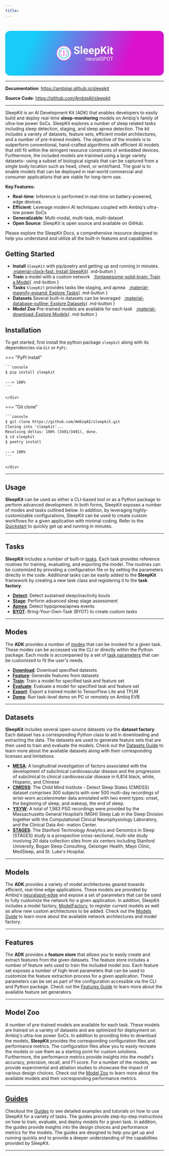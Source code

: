 ```yaml
---
title:
---
```

#

<p align="center">
  <a href="https://github.com/AmbiqAI/sleepkit"><img src="./assets/sleepkit-banner.png" alt="SleepKit"></a>
</p>

---

**Documentation**: <a href="https://ambiqai.github.io/sleepkit" target="_blank">https://ambiqai.github.io/sleepkit</a>

**Source Code**: <a href="https://github.com/AmbiqAI/sleepkit" target="_blank">https://github.com/AmbiqAI/sleepkit</a>

---

SleepKit is an AI Development Kit (ADK) that enables developers to easily build and deploy real-time __sleep-monitoring__ models on Ambiq's family of ultra-low power SoCs. SleepKit explores a number of sleep related tasks including sleep detection, staging, and sleep apnea detection. The kit includes a variety of datasets, feature sets, efficient model architectures, and a number of pre-trained models. The objective of the models is to outperform conventional, hand-crafted algorithms with efficient AI models that still fit within the stringent resource constraints of embedded devices. Furthermore, the included models are trainined using a large variety datasets- using a subset of biological signals that can be captured from a single body location such as head, chest, or wrist/hand. The goal is to enable models that can be deployed in real-world commercial and consumer applications that are viable for long-term use.

**Key Features:**

* **Real-time**: Inference is performed in real-time on battery-powered, edge devices.
* **Efficient**: Leverage modern AI techniques coupled with Ambiq's ultra-low power SoCs
* **Generalizable**: Multi-modal, multi-task, multi-dataset
* **Open Source**: SleepKit is open source and available on GitHub.

Please explore the SleepKit Docs, a comprehensive resource designed to help you understand and utilize all the built-in features and capabilities.

## <span class="sk-h2-span">Getting Started</span>

- **Install** `SleepKit` with pip/poetry and getting up and running in minutes. &nbsp; [:material-clock-fast: Install SleepKit](./quickstart.md/#install-sleepkit){ .md-button }
- **Train** a model with a custom network &nbsp; [:fontawesome-solid-brain: Train a Model](modes/train.md){ .md-button }
- **Tasks** `SleepKit` provides tasks like staging, and apnea &nbsp; [:material-magnify-expand: Explore Tasks](tasks/index.md){ .md-button }
- **Datasets** Several built-in datasets can be leveraged &nbsp; [:material-database-outline: Explore Datasets](./datasets/index.md){ .md-button }
- **Model Zoo** Pre-trained models are available for each task &nbsp; [:material-download: Explore Models](./zoo/index.md){ .md-button }

## <span class="sk-h2-span">Installation</span>

To get started, first install the python package `sleepkit` along with its dependencies via `Git` or `PyPi`:

=== "PyPI install"
    <br/>
    <div class="termy">

    ```console
    $ pip install sleepkit

    ---> 100%
    ```

    </div>

=== "Git clone"
    <br/>
    <div class="termy">

    ```console
    $ git clone https://github.com/AmbiqAI/sleepkit.git
    Cloning into 'sleepkit'...
    Resolving deltas: 100% (3491/3491), done.
    $ cd sleepkit
    $ poetry install

    ---> 100%
    ```

    </div>

---

## <span class="sk-h2-span">Usage</span>

__SleepKit__ can be used as either a CLI-based tool or as a Python package to perform advanced development. In both forms, SleepKit exposes a number of modes and tasks outlined below. In addition, by leveraging highly-customizable configurations, SleepKit can be used to create custom workflows for a given application with minimal coding. Refer to the [Quickstart](./quickstart.md) to quickly get up and running in minutes.

---

## <span class="sk-h2-span">Tasks</span>

__SleepKit__ includes a number of built-in [tasks](./tasks/index.md). Each task provides reference routines for training, evaluating, and exporting the model. The routines can be customized by providing a configuration file or by setting the parameters directly in the code. Additional tasks can be easily added to the __SleepKit__ framework by creating a new task class and registering it to the __task factory__.

- **[Detect](./tasks/detect.md)**: Detect sustained sleep/inactivity bouts
- **[Stage](./tasks/stage.md)**: Perform advanced sleep stage assessment
- **[Apnea](./tasks/apnea.md)**: Detect hypopnea/apnea events
- **[BYOT](./tasks/byot.md)**: Bring-Your-Own-Task (BYOT) to create custom tasks

---

## <span class="sk-h2-span">Modes</span>

The __ADK__ provides a number of [modes](./modes/index.md) that can be invoked for a given task. These modes can be accessed via the CLI or directly within the Python package. Each mode is accompanied by a set of [task parameters](./modes/configuration.md) that can be customized to fit the user's needs.

- **[Download](./modes/download.md)**: Download specified datasets
- **[Feature](./features/index.md)**: Generate features from datasets
- **[Train](./modes/train.md)**: Train a model for specified task and feature set
- **[Evaluate](./modes/evaluate.md)**: Evaluate a model for specified task and feature set
- **[Export](./modes/export.md)**: Export a trained model to TensorFlow Lite and TFLM
- **[Demo](./modes/demo.md)**: Run task-level demo on PC or remotely on Ambiq EVB

---

## <span class="sk-h2-span">Datasets</span>

__SleepKit__ includes several open-source datasets via the __dataset factory__. Each dataset has a corresponding Python class to aid in downloading and extracting the data. The datasets are used to generate feature sets that are then used to train and evaluate the models. Check out the [Datasets Guide](./datasets/index.md) to learn more about the available datasets along with their corresponding licenses and limitations.

* **[MESA](./datasets/mesa.md)**: A longitudinal investigation of factors associated with the development of subclinical cardiovascular disease and the progression of subclinical to clinical cardiovascular disease in 6,814 black, white, Hispanic, and Chinese
* **[CMIDSS](./datasets/cmidss.md)**: The Child Mind Institute - Detect Sleep States (CMIDSS) dataset comprises 300 subjects with over 500 multi-day recordings of wrist-worn accelerometer data annotated with two event types: onset, the beginning of sleep, and wakeup, the end of sleep.
* **[YSYW](./datasets/ysyw.md)**: A total of 1,983 PSG recordings were provided by the Massachusetts General Hospital’s (MGH) Sleep Lab in the Sleep Division together with the Computational Clinical Neurophysiology Laboratory, and the Clinical Data Ani- mation Center.
* **[STAGES](./datasets/stages.md)**: The Stanford Technology Analytics and Genomics in Sleep (STAGES) study is a prospective cross-sectional, multi-site study involving 20 data collection sites from six centers including Stanford University, Bogan Sleep Consulting, Geisinger Health, Mayo Clinic, MedSleep, and St. Luke's Hospital.

---

## <span class="sk-h2-span">Models</span>

The __ADK__ provides a variety of model architectures geared towards efficient, real-time edge applications. These models are provided by Ambiq's [neuralspot-edge](https://ambiqai.github.io/neuralspot-edge/) and expose a set of parameters that can be used to fully customize the network for a given application. In addition, SleepKit includes a model factory, [ModelFactory](./models/index.md#model-factory), to register current models as well as allow new custom architectures to be added. Check out the [Models Guide](./models/index.md) to learn more about the available network architectures and model factory.

---

## <span class="sk-h2-span">Features</span>

The __ADK__ provides a __feature store__ that allows you to easily create and extract features from the given datasets. The feature store includes a number of feature sets used to train the included model zoo. Each feature set exposes a number of high-level parameters that can be used to customize the feature extraction process for a given application. These parameters can be set as part of the configuration accessible via the CLI and Python package. Check out the [Features Guide](./features/index.md) to learn more about the available feature set generators.

---

## <span class="sk-h2-span">Model Zoo</span>

A number of pre-trained models are available for each task. These models are trained on a variety of datasets and are optimized for deployment on Ambiq's ultra-low power SoCs. In addition to providing links to download the models, __SleepKit__ provides the corresponding configuration files and performance metrics. The configuration files allow you to easily recreate the models or use them as a starting point for custom solutions. Furthermore, the performance metrics provide insights into the model's accuracy, precision, recall, and F1 score. For a number of the models, we provide experimental and ablation studies to showcase the impact of various design choices. Check out the [Model Zoo](./zoo/index.md) to learn more about the available models and their corresponding performance metrics.

---

## <span class="sk-h2-span">[Guides](./guides/index.md)</span>

Checkout the [Guides](./guides/index.md) to see detailed examples and tutorials on how to use SleepKit for a variety of tasks. The guides provide step-by-step instructions on how to train, evaluate, and deploy models for a given task. In addition, the guides provide insights into the design choices and performance metrics for the models. The guides are designed to help you get up and running quickly and to provide a deeper understanding of the capabilities provided by SleepKit.

---

